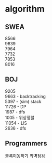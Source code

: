 # algorithm

## SWEA
8566 </br>
9839 </br>
7964 </br>
7732 </br>
7853 </br>
8016 </br>

## BOJ
9205 </br>
9663 - backtracking </br>
5397 - (sim) stack </br>
11726 - DP </br>
1987 - dfs </br>
1005 - 위상정렬</br>
11054 - LIS</br>
2636 - dfs </br>

## Programmers
블록이동하기
외벽점검
